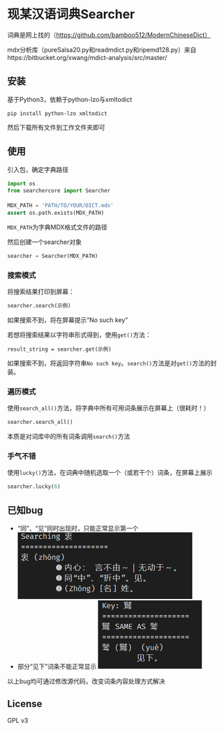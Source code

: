 # 现某汉语词典Searcher

词典是网上找的（https://github.com/bamboo512/ModernChineseDict）

mdx分析库（pureSalsa20.py和readmdict.py和ripemd128.py）来自https://bitbucket.org/xwang/mdict-analysis/src/master/

## 安装

基于Python3，依赖于python-lzo与xmltodict

```shell
pip install python-lzo xmltodict
```
然后下载所有文件到工作文件夹即可

## 使用

引入包，确定字典路径
```python
import os
from searchercore import Searcher

MDX_PATH = 'PATH/TO/YOUR/DICT.mdx'
assert os.path.exists(MDX_PATH)
```
`MDX_PATH`为字典MDX格式文件的路径

然后创建一个searcher对象
```python
searcher = Searcher(MDX_PATH)
```

### 搜索模式

将搜索结果打印到屏幕：
```python
searcher.search(示例)
```
如果搜索不到，将在屏幕提示“No such key”

若想将搜索结果以字符串形式得到，使用`get()`方法：
```pythoon
result_string = searcher.get(示例)
```
如果搜索不到，将返回字符串`No such key`。`search()`方法是对`get()`方法的封装。

### 遍历模式

使用`search_all()`方法，将字典中所有可用词条展示在屏幕上（很耗时！）
```python
searcher.search_all()
```
本质是对词库中的所有词条调用`search()`方法

### 手气不错

使用`lucky()`方法，在词典中随机选取一个（或若干个）词条，在屏幕上展示
```python
searcher.lucky(6)
```

## 已知bug
- “同”、“见”同时出现时，只能正常显示第一个
    ![](image.png)
- 部分“见下”词条不能正常显示
    ![](image-1.png)

以上bug均可通过修改源代码，改变词条内容处理方式解决

## License

GPL v3